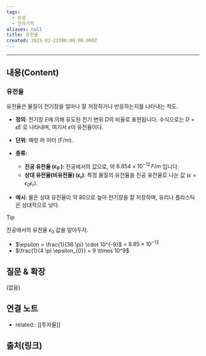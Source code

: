 ```yaml
---
tags:
  - 완성
  - 전자기학
aliases: null
title: 유전율
created: 2025-02-23T00:00:00.000Z
---
```


---

## 내용(Content)

### 유전율

유전율은 물질이 전기장을 얼마나 잘 저장하거나 반응하는지를 나타내는 척도.

  

- **정의**: 전기장 $E$에 의해 유도된 전기 변위 $D$의 비율로 표현됩니다. 수식으로는 $D = \epsilon E$ 로 나타내며, 여기서 $\epsilon$이 유전율이다.
  
- **단위**: 패럿 퍼 미터 (F/m).
  
- **종류**:  
    - **진공 유전율 ($\epsilon_0$ ​)**: 진공에서의 값으로, 약 $8.854 \times 10^{-12} \, F/m$ 입니다.
    - **상대 유전율(비유전율) ($\epsilon_r$)**: 특정 물질의 유전율을 진공 유전율로 나눈 값 ($\epsilon = \epsilon_0 \epsilon_r$​).
    
- **예시**: 물은 상대 유전율이 약 80으로 높아 전기장을 잘 저장하며, 유리나 플라스틱은 상대적으로 낮다.

>[!tip]
>진공에서의 유전율 $\epsilon_{0}$ 값을 알아두자.
>- $\epsilon = \frac{1}{36 \pi} \cdot 10^{-9}$ = $8.85 \times 10^{-12}$
>- $\frac{1}{4 \pi \epsilon_{0}} = 9 \times 10^9$

## 질문 & 확장

(없음)

## 연결 노트

- related:: [[투자율]]
## 출처(링크)





